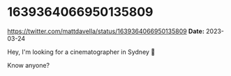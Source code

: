 # 1639364066950135809
https://twitter.com/mattdavella/status/1639364066950135809
**Date:** 2023-03-24

Hey, I'm looking for a cinematographer in Sydney 🦘

Know anyone?
